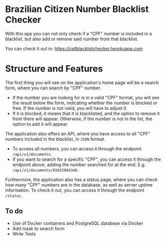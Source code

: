 # Brazilian Citizen Number Blacklist Checker


With this app you can not only check if a "CPF" number is included in a blacklist, but also add or remove said number from that blacklist.

You can check it out in: <https://cpfblacklistchecker.herokuapp.com>

# Structure and Features

The first thing you will see on the application's home page will be a search form, where you can search by "CPF" number.
- If the number you are looking for is in a valid "CPF" format, you will see the result below the form, indicating whether the number is blocked or free. If the number is not valid, you will have to adjust it.
- If it is blocked, it means that it is blacklisted, and the option to remove it from there will appear. Otherwise, if the number is not in the list, the option to add it will appear.

The application also offers an API, where you have access to all "CPF" numbers included in the blacklist, in `JSON` format.
- To access all numbers, you can access it through the endpoint `/api/v1/documents`.
- If you want to search for a specific "CPF", you can access it through the endpoint above, adding the number searched for at the end. E.g. `/api/v1/documents/01052084346`.

Furthermore, the application also has a status page, where you can check how many "CPF" numbers are in the database, as well as server uptime information. To check it out, you can access it through the endpoint `/status`.


## To do

 - Use of Docker containers and PostgreSQL database via Docker
 - Add mask to search form
 - Write Tests
